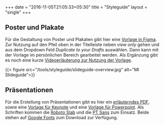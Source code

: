 +++
date = "2016-11-05T21:05:33+05:30"
title = "Styleguide"
layout = "single"
+++

<div class="m-mi-hero-image {{ .class }}" style="background-image: url(/tools/styleguide/teaser.jpg)">

</div>


## Poster und Plakate
Für die Gestaltung von Poster und Plakaten gibt hier eine [Vorlage in Figma](https://www.figma.com/file/vvS3kCjyMUXIJ8odYwcloO/Poster-DIN-A1?node-id=0%3A1). Zur Nutzung auf den Pfeil oben in der Titelleiste neben *view only* gehen und aus dem Dropdown Feld *Duplicate to your Drafts* auswählen. Dann kann mit der Vorlage im persönlichen Bereich gearbeitet werden. Als Ergänzung gibt es noch eine kurze [Videoerläuterung zur Nutzung der Vorlage](https://youtu.be/Wto_rek4yAk).


{{< figure src="/tools/styleguide/slideguide-overview.jpg" alt="MI Slideguide">}}

## Präsentationen
Für die Erstellung von Präsentationen gibt es hier ein [erläuterndes PDF](/download/AdvancedMediaInstitute-Slideguide-v0.1.pdf), sowie eine [Vorlage für Keynote](/download/AdvancedMediaInstitute-Slideguide-v0.1.pdf) und eine [Vorlage für Powerpoint](/download/AdvancedMediaInstitute-Slideguide-v0.1.pptx). Als Schriften kommen die [Roboto Slab](https://fonts.google.com/specimen/Roboto+Slab) und die [PT Sans](https://fonts.google.com/specimen/PT+Sans) zum Einsatz. Beide stehen auf [Google Fonts](https://fonts.google.com/) zum Download zur Verfügung.


